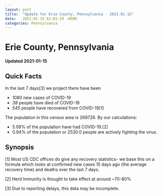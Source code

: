 ```yaml
---
layout: post
title:  "Update for Erie County, Pennsylvania - 2021-01-15"
date:   2021-01-15 01:01:29 -0600
categories: Pennsylvania
---
```


# Erie County, Pennsylvania
#### Updated 2021-01-15

## Quick Facts

In the last 7 days[3] we project there have been
- *1080* new cases of COVID-19
- *38* people have died of COVID-19
- *545* people have recovered from COVID-19[1]

The population in this census area is 269728. By our calculations:
- 5.09% of the population have had COVID-19.[2]
- 0.94% of the population or 2530.0 people are actively fighting the virus.

## Synopsis




[1] Most US CDC offices do give any recovery statistics- we base this on a formula which looks at confirmed new cases
15 days ago (the average recovery time) and deaths over the last 7 days.

[2] Herd Immunity is thought to take effect at around ~70-80%

[3] Due to reporting delays, this data may be incomplete.
 
    